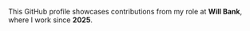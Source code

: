This GitHub profile showcases contributions from my role at <strong>Will Bank</strong>, where I work since <strong>2025</strong>.
